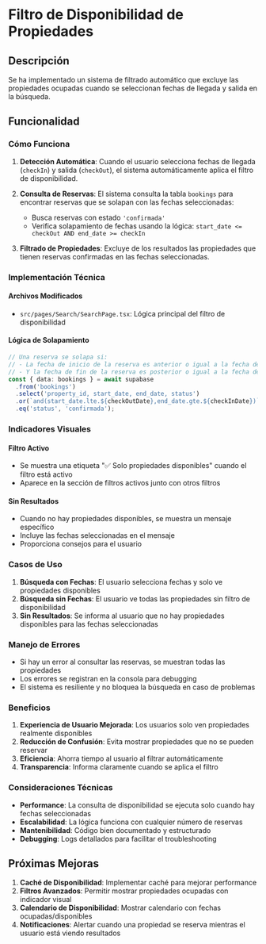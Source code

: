# Filtro de Disponibilidad de Propiedades

## Descripción

Se ha implementado un sistema de filtrado automático que excluye las propiedades ocupadas cuando se seleccionan fechas de llegada y salida en la búsqueda.

## Funcionalidad

### Cómo Funciona

1. **Detección Automática**: Cuando el usuario selecciona fechas de llegada (`checkIn`) y salida (`checkOut`), el sistema automáticamente aplica el filtro de disponibilidad.

2. **Consulta de Reservas**: El sistema consulta la tabla `bookings` para encontrar reservas que se solapan con las fechas seleccionadas:
   - Busca reservas con estado `'confirmada'`
   - Verifica solapamiento de fechas usando la lógica: `start_date <= checkOut AND end_date >= checkIn`

3. **Filtrado de Propiedades**: Excluye de los resultados las propiedades que tienen reservas confirmadas en las fechas seleccionadas.

### Implementación Técnica

#### Archivos Modificados

- `src/pages/Search/SearchPage.tsx`: Lógica principal del filtro de disponibilidad

#### Lógica de Solapamiento

```typescript
// Una reserva se solapa si:
// - La fecha de inicio de la reserva es anterior o igual a la fecha de salida de la búsqueda
// - Y la fecha de fin de la reserva es posterior o igual a la fecha de llegada de la búsqueda
const { data: bookings } = await supabase
  .from('bookings')
  .select('property_id, start_date, end_date, status')
  .or(`and(start_date.lte.${checkOutDate},end_date.gte.${checkInDate})`)
  .eq('status', 'confirmada');
```

### Indicadores Visuales

#### Filtro Activo
- Se muestra una etiqueta "✅ Solo propiedades disponibles" cuando el filtro está activo
- Aparece en la sección de filtros activos junto con otros filtros

#### Sin Resultados
- Cuando no hay propiedades disponibles, se muestra un mensaje específico
- Incluye las fechas seleccionadas en el mensaje
- Proporciona consejos para el usuario

### Casos de Uso

1. **Búsqueda con Fechas**: El usuario selecciona fechas y solo ve propiedades disponibles
2. **Búsqueda sin Fechas**: El usuario ve todas las propiedades sin filtro de disponibilidad
3. **Sin Resultados**: Se informa al usuario que no hay propiedades disponibles para las fechas seleccionadas

### Manejo de Errores

- Si hay un error al consultar las reservas, se muestran todas las propiedades
- Los errores se registran en la consola para debugging
- El sistema es resiliente y no bloquea la búsqueda en caso de problemas

### Beneficios

1. **Experiencia de Usuario Mejorada**: Los usuarios solo ven propiedades realmente disponibles
2. **Reducción de Confusión**: Evita mostrar propiedades que no se pueden reservar
3. **Eficiencia**: Ahorra tiempo al usuario al filtrar automáticamente
4. **Transparencia**: Informa claramente cuando se aplica el filtro

### Consideraciones Técnicas

- **Performance**: La consulta de disponibilidad se ejecuta solo cuando hay fechas seleccionadas
- **Escalabilidad**: La lógica funciona con cualquier número de reservas
- **Mantenibilidad**: Código bien documentado y estructurado
- **Debugging**: Logs detallados para facilitar el troubleshooting

## Próximas Mejoras

1. **Caché de Disponibilidad**: Implementar caché para mejorar performance
2. **Filtros Avanzados**: Permitir mostrar propiedades ocupadas con indicador visual
3. **Calendario de Disponibilidad**: Mostrar calendario con fechas ocupadas/disponibles
4. **Notificaciones**: Alertar cuando una propiedad se reserva mientras el usuario está viendo resultados 